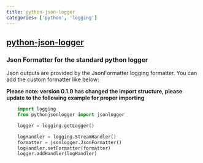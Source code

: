 ```yaml
---
title: python-json-logger
categories: ['python', 'logging']
---
```

## [python-json-logger](https://github.com/madzak/python-json-logger)

### Json Formatter for the standard python logger


Json outputs are provided by the JsonFormatter logging formatter. You can add the custom formatter like below:

**Please note: version 0.1.0 has changed the import structure, please update to the following example for proper importing**

```python
    import logging
    from pythonjsonlogger import jsonlogger

    logger = logging.getLogger()

    logHandler = logging.StreamHandler()
    formatter = jsonlogger.JsonFormatter()
    logHandler.setFormatter(formatter)
    logger.addHandler(logHandler)
```
